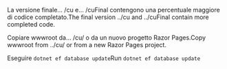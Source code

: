 <span data-ttu-id="8ecf1-101">La versione finale... /cu e... /cuFinal contengono una percentuale maggiore di codice completato.</span><span class="sxs-lookup"><span data-stu-id="8ecf1-101">The final version ../cu and ../cuFinal contain more completed code.</span></span>

<span data-ttu-id="8ecf1-102">Copiare wwwroot da... /cu/ o da un nuovo progetto Razor Pages.</span><span class="sxs-lookup"><span data-stu-id="8ecf1-102">Copy wwwroot from ../cu/ or from a new Razor Pages project.</span></span>

<span data-ttu-id="8ecf1-103">Eseguire `dotnet ef database update`</span><span class="sxs-lookup"><span data-stu-id="8ecf1-103">Run `dotnet ef database update`</span></span>
